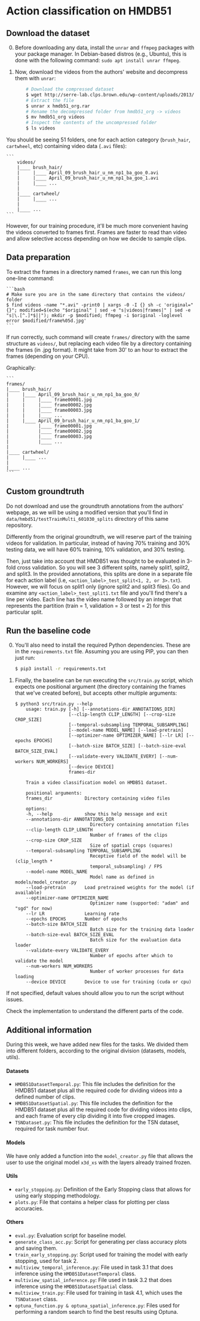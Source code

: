 # Action classification on HMDB51

## Download the dataset

0. Before downloading any data, install the `unrar` and `ffmpeg` packages with your package manager. In Debian-based distros (e.g., Ubuntu), this is done with the following command: `sudo apt install unrar ffmpeg`.

1. Now, download the videos from the authors' website and decompress them with `unrar`:

    ```bash
        # Download the compressed dataset
        $ wget http://serre-lab.clps.brown.edu/wp-content/uploads/2013/10/hmdb51_org.rar
        # Extract the file
        $ unrar x hmdb51_org.rar
        # Rename the decompressed folder from hmdb51_org -> videos
        $ mv hmdb51_org videos
        # Inspect the contents of the uncompressed folder
        $ ls videos
    ```

You should be seeing 51 folders, one for each action category (`brush_hair`, `cartwheel`, etc) containing video data (`.avi` files):

    ```
        videos/
        |____ brush_hair/
        |     |____ April_09_brush_hair_u_nm_np1_ba_goo_0.avi
        |     |____ April_09_brush_hair_u_nm_np1_ba_goo_1.avi
        |     |____ ...
        |
        |____ cartwheel/
        |     |____ ...
        |
        |____ ...
    ```

However, for our training procedure, it'll be much more convenient having the videos converted to frames first. Frames are faster to read than video and allow selective access depending on how we decide to sample clips.

## Data preparation

To extract the frames in a directory named `frames`, we can run this long one-line command:

    ```bash
    # Make sure you are in the same directory that contains the videos/ folder
    $ find videos -name "*.avi" -print0 | xargs -0 -I {} sh -c 'original="{}"; modified=$(echo "$original" | sed -e "s|videos|frames|" | sed -e "s|\.[^.]*$||"); mkdir -p $modified; ffmpeg -i $original -loglevel error $modified/frame%05d.jpg'
    ```
    
If run correctly, such command will create  `frames/` directory with the same structure as `videos/`, but replacing each video file by a directory containing the frames (in .jpg format). It might take from 30' to an hour to extract the frames (depending on your CPU).

Graphically:

    ```
    frames/
    |____ brush_hair/
    |     |____ April_09_brush_hair_u_nm_np1_ba_goo_0/
    |     |     |____ frame00001.jpg
    |     |     |____ frame00002.jpg
    |     |     |____ frame00003.jpg
    |     |     |____ ...
    |     |____ April_09_brush_hair_u_nm_np1_ba_goo_1/
    |           |____ frame00001.jpg
    |           |____ frame00002.jpg
    |           |____ frame00003.jpg
    |           |____ ...
    |
    |____ cartwheel/
    |     |____ ...
    |
    |____ ...
    ```

## Custom groundtruth

Do not download and use the groundtruth annotations from the authors' webpage, as we will be using a modified version that you'll find in `data/hmbd51/testTrainMulti_601030_splits` directory of this same repository.

Differently from the original groundtruth, we will reserve part of the training videos for validation. In particular, instead of having 70% training and 30% testing data, we will have 60% training, 10% validation, and 30% testing.

Then, just take into account that HMDB51 was thought to be evaluated in 3-fold cross validation. So you will see 3 different splits, namely split1, split2, and split3. In the provided annotations, this splits are done in a separate file for each action label (i.e, `<action_label>_test_split<1, 2, or 3>.txt`). However, we will focus on split1 only (ignore split2 and split3 files). Go and examine any `<action_label>_test_split1.txt` file and you'll find there's a line per video. Each line has the video name followed by an integer that represents the partition (train = 1, validation = 3 or test = 2) for this particular split.

## Run the baseline code

0. You'll also need to install the required Python dependencies. These are in the `requirements.txt` file. Assuming you are using PIP, you can then just run:

    ```bash
    $ pip3 install -r requirements.txt
    ```

1. Finally, the baseline can be run executing the `src/train.py` script, which expects one positional argument (the directory containing the frames that we've created before), but accepts other multiple arguments:

    ```
    $ python3 src/train.py --help
        usage: train.py [-h] [--annotations-dir ANNOTATIONS_DIR]
                        [--clip-length CLIP_LENGTH] [--crop-size CROP_SIZE]
                        [--temporal-subsampling TEMPORAL_SUBSAMPLING]
                        [--model-name MODEL_NAME] [--load-pretrain]
                        [--optimizer-name OPTIMIZER_NAME] [--lr LR] [--epochs EPOCHS]
                        [--batch-size BATCH_SIZE] [--batch-size-eval BATCH_SIZE_EVAL]
                        [--validate-every VALIDATE_EVERY] [--num-workers NUM_WORKERS]
                        [--device DEVICE]
                        frames-dir

        Train a video classification model on HMDB51 dataset.

        positional arguments:
        frames_dir            Directory containing video files

        options:
        -h, --help            show this help message and exit
        --annotations-dir ANNOTATIONS_DIR
                                Directory containing annotation files
        --clip-length CLIP_LENGTH
                                Number of frames of the clips
        --crop-size CROP_SIZE
                                Size of spatial crops (squares)
        --temporal-subsampling TEMPORAL_SUBSAMPLING
                                Receptive field of the model will be (clip_length *
                                temporal_subsampling) / FPS
        --model-name MODEL_NAME
                                Model name as defined in models/model_creator.py
        --load-pretrain       Load pretrained weights for the model (if available)
        --optimizer-name OPTIMIZER_NAME
                                Optimizer name (supported: "adam" and "sgd" for now)
        --lr LR               Learning rate
        --epochs EPOCHS       Number of epochs
        --batch-size BATCH_SIZE
                                Batch size for the training data loader
        --batch-size-eval BATCH_SIZE_EVAL
                                Batch size for the evaluation data loader
        --validate-every VALIDATE_EVERY
                                Number of epochs after which to validate the model
        --num-workers NUM_WORKERS
                                Number of worker processes for data loading
        --device DEVICE       Device to use for training (cuda or cpu)
    ```

If not specified, default values should allow you to run the script without issues.

Check the implementation to understand the different parts of the code.

## Additional information
During this week, we have added new files for the tasks. We divided them into different folders, according to the original division (datasets, models, utils).

#### Datasets
* `HMDB51DatasetTemporal.py`: This file includes the definition for the HMDB51 dataset plus all the required code for dividing videos into a defined number of clips.
* `HMDB51DatasetSpatial.py`: This file includes the definition for the HMDB51 dataset plus all the required code for dividing videos into clips, and each frame of every clip dividing it into five cropped images.  
* `TSNDataset.py`: This file includes the definition for the TSN dataset, required for task number four.

#### Models
We have only added a function into the `model_creator.py` file that allows the user to use the original model `x3d_xs` with the layers already trained frozen. 

#### Utils
* `early_stopping.py`: Definition of the Early Stopping class that allows for using early stopping methodology.
* `plots.py`: File that contains a helper class for plotting per class accuracies.

#### Others
* `eval.py`: Evaluation script for baseline model.
* `generate_class_acc.py`: Script for generating per class accuracy plots and saving them.
* `train_early_stopping.py`: Script used for training the model with early stopping, used for task 2.
* `multiview_temporal_inference.py`: File used in task 3.1 that does inference using the `HMDB51DatasetTemporal` class.
* `multiview_spatial_inference.py`: File used in task 3.2 that does inference using the `HMDB51DatasetSpatial` class.
* `multiview_train.py`: File used for training in task 4.1, which uses the `TSNDataset` class.
* `optuna_function.py & optuna_spatial_inference.py`: Files used for performing a random search to find the best results using Optuna.

